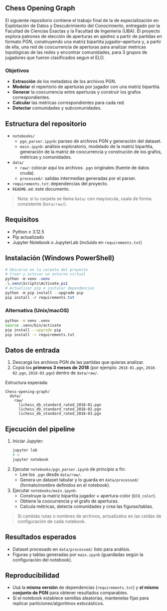 ## Chess Opening Graph

El siguiente repositorio contiene el trabajo final de la de especialización en Explotación de Datos y Descubrimiento del Conocimiento, entregado por la Facultad de Ciencias Exactas y la Facultad de Ingeniería (UBA). El proyecto explora patrones de elección de aperturas en ajedrez a partir de partidas en formato PGN, construyendo una matriz bipartita jugador–apertura y, a partir de ella, una red de coocurrencia de aperturas para analizar metricas topológicas de las redes y encontrar comunidades, para 3 grupos de jugadores que fueron clasificados segun el ELO.

### Objetivos
- **Extracción** de los metadatos de los archivos PGN.
- **Modelar** el repertorio de aperturas por jugador con una matriz bipartita.
- **Generar** la coocurrencia entre aperturas y construir los grafos correspondientes.
- **Calcular** las metricas correspondientes para cada red.
- **Detectar** comunidades y subcomunidades.

## Estructura del repositorio
- `notebooks/`
  - `pgn_parser.ipynb`: parseo de archivos PGN y generación del dataset.
  - `main.ipynb`: análisis exploratorio, modelado de la matriz bipartita, generación de la matriz de coocurrencia y construción de los grafos, métricas y comunidades.
- `data/`
  - `raw/`: colocar aquí los archivos `.pgn` originales (fuente de datos cruda).
  - `processed/`: salidas intermedias generadas por el parser.
- `requirements.txt`: dependencias del proyecto.
- `README.md`: este documento.

> Nota: si tu carpeta se llama `Data/` con mayúscula, usala de forma consistente (`Data/raw/`).

## Requisitos
- Python ≥ 3.12.5 
- Pip actualizado
- Jupyter Notebook o JupyterLab (incluido en `requirements.txt`)

## Instalación (Windows PowerShell)
```powershell
# Ubicarse en la carpeta del proyecto
# Crear y activar un entorno virtual
python -m venv .venv
.\.venv\Scripts\Activate.ps1
# Actualizar pip e instalar dependencias
python -m pip install --upgrade pip
pip install -r requirements.txt
```

### Alternativa (Unix/macOS)
```bash
python -m venv .venv
source .venv/bin/activate
pip install --upgrade pip
pip install -r requirements.txt
```

## Datos de entrada
1. Descargá los archivos PGN de las partidas que quieras analizar.
2. Copiá los **primeros 3 meses de 2018** (por ejemplo: `2018-01.pgn`, `2018-02.pgn`, `2018-03.pgn`) dentro de `data/raw/`.

Estructura esperada:
```
Chess-opening-graph/
  data/
    raw/
      lichess_db_standard_rated_2018-01.pgn
      lichess_db_standard_rated_2018-02.pgn
      lichess_db_standard_rated_2018-03.pgn
```

## Ejecución del pipeline
1. Iniciar Jupyter:
   ```powershell
   jupyter lab
   # o
   jupyter notebook
   ```
2. Ejecutar `notebooks/pgn_parser.ipynb` de principio a fin:
   - Lee los `.pgn` desde `data/raw/`.
   - Genera un dataset tabular y lo guarda en `data/processed/` (formato/nombre definidos en el notebook).
3. Ejecutar `notebooks/main.ipynb`:
   - Construye la matriz bipartita jugador × apertura-color (`ECO_color`).
   - Obtiene la coocurrencia y el grafo de aperturas.
   - Calcula métricas, detecta comunidades y crea las figuras/tablas.

> Si cambiás rutas o nombres de archivos, actualizalos en las celdas de configuración de cada notebook.

## Resultados esperados
- Dataset procesado en `data/processed/` listo para análisis.
- Figuras y tablas generadas por `main.ipynb` (guardadas según la configuración del notebook).

## Reproducibilidad
- Usá la **misma versión** de dependencias (`requirements.txt`) y **el mismo conjunto de PGN** para obtener resultados comparables.
- Si el notebook establece semillas aleatorias, mantenelas fijas para replicar particiones/algoritmos estocásticos.

